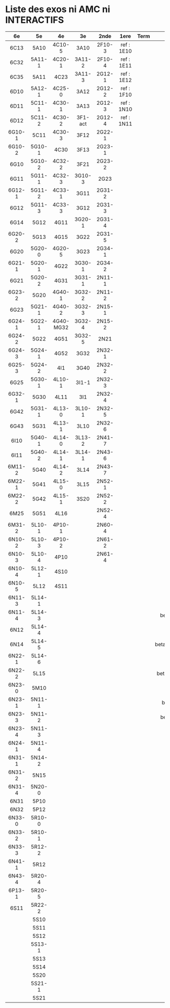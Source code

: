 # Liste des exos ni AMC ni INTERACTIFS

|6e|5e|4e|3e|2nde|1ere|Term|Reste|
|:-:|:-:|:-:|:-:|:-:|:-:|:-:|:-:|
|6C13|5A10|4C10-5|3A10|2F10-3|ref : 1E10||CM020|
|6C32|5A11-1|4C20-1|3A11-2|2F10-4|ref : 1E11||CM021|
|6C35|5A11|4C23|3A11-3|2G12-1|ref : 1E12||PEA11-1|
|6D10|5A12-1|4C25-0|3A12|2G12-2|ref : 1F10||PEA11|
|6D11|5C11-1|4C30-1|3A13|2G12-3|ref : 1N10||P003|
|6D12|5C11-2|4C30-2|3F1-act|2G12-4|ref : 1N11||P004|
|6G10-1|5C11|4C30-3|3F12|2G22-1|||P005|
|6G10-2|5G10-1|4C30|3F13|2G23-1|||P006|
|6G10|5G10-2|4C32-2|3F21|2G23-2|||P007|
|6G11|5G11-1|4C32-3|3G10-3|2G23|||P008|
|6G12-1|5G11-2|4C33-1|3G11|2G31-2|||P009|
|6G12|5G11-3|4C33-3|3G12|2G31-3|||P010|
|6G14|5G12|4G11|3G20-1|2G31-4|||P011|
|6G20-2|5G13|4G15|3G22|2G31-5|||P012|
|6G20|5G20-0|4G20-5|3G23|2G34-1|||P013|
|6G21-1|5G20-1|4G22|3G30-1|2G34-2|||P014|
|6G21|5G20-2|4G31|3G31-1|2N11-1|||beta2F31|
|6G23-2|5G20|4G40-1|3G32-2|2N11-2|||beta2N60-X1|
|6G23|5G21-1|4G40-2|3G32-3|2N15-1|||beta2N60-X2|
|6G24-1|5G22-1|4G40-MG32|3G32-4|2N15-2|||beta3F23|
|6G24-2|5G22|4G51|3G32-5|2N21|||beta3G15|
|6G24-3|5G24-1|4G52|3G32|2N32-1|||beta3G41|
|6G25-3|5G24-2|4I1|3G40|2N32-2|||beta3s21|
|6G25|5G30-1|4L10-1|3I1-1|2N32-3|||beta4C31|
|6G32-1|5G30|4L11|3I1|2N32-4|||beta4G20-3|
|6G42|5G31-1|4L13-0|3L10-1|2N32-5|||beta4G20-4|
|6G43|5G31|4L13-1|3L10|2N32-6|||beta6C33-1|
|6I10|5G40-1|4L14-0|3L13-2|2N41-7|||beta6test2|
|6I11|5G40-2|4L14-1|3L14-1|2N43-6|||beta6test2021|
|6M11-2|5G40|4L14-2|3L14|2N43-7|||betaAsymptotesObliques|
|6M22-1|5G41|4L15-0|3L15|2N52-1|||betaComplexes|
|6M22-2|5G42|4L15-1|3S20|2N52-2|||betaDivisionsDePolynomes|
|6M25|5G51|4L16||2N52-4|||betaEq1erDegreDansC|
|6M31-2|5L10-1|4P10-1||2N60-4|||betaEq2eDegAvecParam|
|6N10-2|5L10-3|4P10-2||2N61-2|||betaEqCarreDansC|
|6N10-3|5L10-4|4P10||2N61-4|||betaEqValAbs|
|6N10-4|5L12-1|4S10|||||betaEquationsLog|
|6N10-5|5L12|4S11|||||betaExo3d|
|6N11-3|5L14-1||||||betaExoSimpleMatthieu|
|6N11-4|5L14-3||||||betaModele10_simple_question-reponse|
|6N12|5L14-4||||||betaModele11_parametrable|
|6N14|5L14-5||||||betaModele20_plusieurs_types_de_questions|
|6N22-1|5L14-6||||||betaModele21_parametrables|
|6N22-2|5L15||||||betaModele30_constructions_géométriques|
|6N23-0|5M10||||||betaModele31_parametrables|
|6N23-1|5N11-1||||||betaModele40_tableau_proportionnalite|
|6N23-3|5N11-2||||||betaModele41_tableau_signes_variations|
|6N23-4|5N11-3||||||betaProbaAouB|
|6N24-1|5N11-4||||||betaProbabilites|
|6N31-1|5N14-2||||||betaPuissances|
|6N31-2|5N15||||||betaSpline|
|6N31-4|5N20-0||||||betaSys2x2CombLin|
|6N31|5P10||||||betaTracerParabole|
|6N32|5P12||||||betarotation3d|
|6N33-0|5R10-0||||||betatrinome|
|6N33-2|5R10-1||||||moule_a_exo_mathalea|
|6N33-3|5R12-2||||||moule_a_exo_mathalea2d|
|6N41-1|5R12||||||c3C10-2|
|6N43-4|5R20-4||||||c3N10|
|6P13-1|5R20-5||||||c3N23|
|6S11|5R22-2|||||||
||5S10|||||||
||5S11|||||||
||5S12|||||||
||5S13-1|||||||
||5S13|||||||
||5S14|||||||
||5S20|||||||
||5S21-1|||||||
||5S21|||||||
